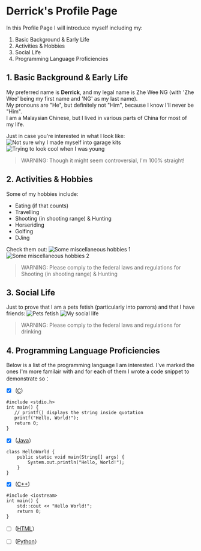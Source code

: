 # **Derrick's Profile Page**
In this Profile Page I will introduce myself including my:
1. Basic Background & Early Life
2. Activities & Hobbies 
3. Social Life
4. Programming Language Proficiencies 
  
  
## 1. Basic Background & Early Life
My preferred name is **Derrick**, and my legal name is Zhe Wee NG (with 'Zhe Wee' being my first name and 'NG' as my last name).  
My pronouns are "He", but definitely not "Him", because I know I'll never be "Him".  
I am a Malaysian Chinese, but I lived in various parts of China for most of my life.  

Just in case you're interested in what I look like:
![Not sure why I made myself into garage kits](docs/1.1.jpg) 
![Trying to look cool when I was young](docs/1.2.jpg) 
> WARNING: Though it might seem controversial, I'm 100% straight!  
  
  
## 2. Activities & Hobbies 
Some of my hobbies include:
- Eating (if that counts)  
- Travelling  
- Shooting (in shooting range) & Hunting  
- Horseriding  
- Golfing  
- DJing  

Check them out:
![Some miscellaneous hobbies 1](docs/2.1.jpg)
![Some miscellaneous hobbies 2](docs/2.2.jpg) 
> WARNING: Please comply to the federal laws and regulations for Shooting (in shooting range) & Hunting  
  
  
## 3. Social Life  
Just to prove that I am a pets fetish (particularly into parrors) and that I have friends:
![Pets fetish](docs/3.1.jpg)
![My social life](docs/3.1.jpg)
> WARNING: Please comply to the federal laws and regulations for drinking  

  
## 4. Programming Language Proficiencies  
Below is a list of the programming language I am interested. I've marked the ones I'm more familair with and for each of them I wrote a code snippet to demonstrate so：

- [x] ([C](https://en.wikipedia.org/wiki/C_(programming_language)))
```
#include <stdio.h>
int main() {
   // printf() displays the string inside quotation
   printf("Hello, World!");
   return 0;
}
```
- [x] ([Java](https://en.wikipedia.org/wiki/Java)）
```
class HelloWorld {
    public static void main(String[] args) {
        System.out.println("Hello, World!"); 
    }
}
```
- [x] ([C++](https://en.wikipedia.org/wiki/C%2B%2B))
```
#include <iostream>
int main() {
    std::cout << "Hello World!";
    return 0;
}
```
- [ ] ([HTML](https://en.wikipedia.org/wiki/HTML)）    
- [ ] ([Python](https://en.wikipedia.org/wiki/Python)）
  
  
